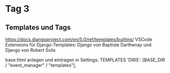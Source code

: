 # Tag 3

## Templates und Tags

https://docs.djangoproject.com/en/5.0/ref/templates/builtins/
VSCode Extensions für Django-Templates: Django von Baptiste Darthenay und Django von Robert Solis

base.html anlegen und eintragen in Settings: TEMPLATES
'DIRS': [BASE_DIR / "event_manager" / "templates"],